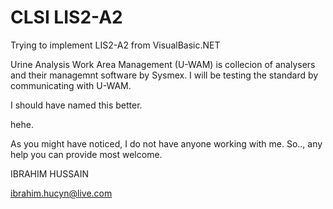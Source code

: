 # CLSI LIS2-A2
Trying to implement LIS2-A2 from VisualBasic.NET

Urine Analysis Work Area Management (U-WAM) is collecion of analysers and their managemnt software by Sysmex.
I will be testing the standard by communicating with U-WAM.

I should have named this better.

hehe.

As you might have noticed, I do not have anyone working with me. So.., any help you can provide most welcome.

IBRAHIM HUSSAIN

ibrahim.hucyn@live.com
